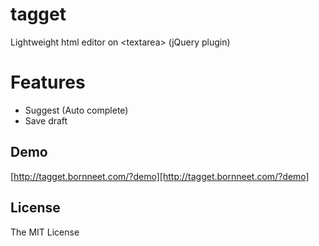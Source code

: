 # tagget

Lightweight html editor on &lt;textarea&gt;
(jQuery plugin)

# Features

* Suggest (Auto complete)
* Save draft

## Demo

[http://tagget.bornneet.com/?demo][http://tagget.bornneet.com/?demo] 

## License 

The MIT License

